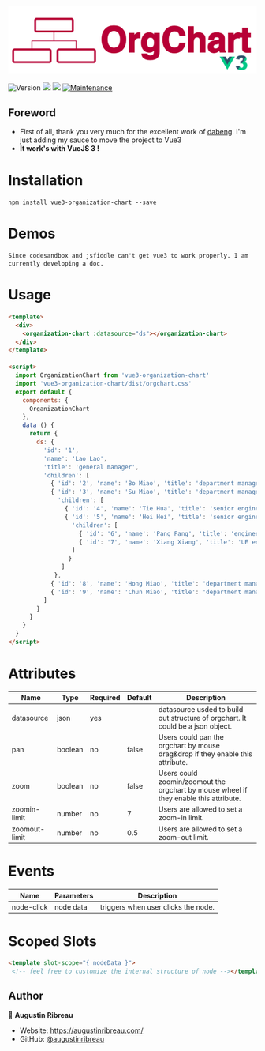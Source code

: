 ![OrgChart](./src/assets/logo.png)

<div style="display-flex flex-row">  
  <img alt="Version" src="https://img.shields.io/badge/version-1.8.4-blue.svg?cacheSeconds=2592000" />  
  <img src="https://img.shields.io/badge/npm-%3E%3D5.5.0-blue.svg" />  
  <img src="https://img.shields.io/badge/node-%3E%3D9.3.0-blue.svg" />  
  <a href="https://github.com/augustinribreau/vue3-organization-chart/graphs/commit-activity" target="_blank">  
    <img alt="Maintenance" src="https://img.shields.io/badge/Maintained%3F-yes-green.svg" />  
  </a> 

## Foreword
- First of all, thank you very much for the excellent work of [dabeng](https://github.com/dabeng). I'm just adding my sauce to move the project to Vue3
- **It work's with VueJS 3 !**

# Installation
```  
npm install vue3-organization-chart --save  
```  

# Demos
```  
Since codesandbox and jsfiddle can't get vue3 to work properly. I am currently developing a doc.  
```  

# Usage
```html  
<template>
  <div>
    <organization-chart :datasource="ds"></organization-chart>
  </div>
</template>

<script>
  import OrganizationChart from 'vue3-organization-chart'
  import 'vue3-organization-chart/dist/orgchart.css'
  export default {
    components: {
      OrganizationChart
    },
    data () {
      return {
        ds: {
          'id': '1',
          'name': 'Lao Lao',
          'title': 'general manager',
          'children': [
            { 'id': '2', 'name': 'Bo Miao', 'title': 'department manager' },
            { 'id': '3', 'name': 'Su Miao', 'title': 'department manager',
              'children': [
                { 'id': '4', 'name': 'Tie Hua', 'title': 'senior engineer' },
                { 'id': '5', 'name': 'Hei Hei', 'title': 'senior engineer',
                  'children': [
                    { 'id': '6', 'name': 'Pang Pang', 'title': 'engineer' },
                    { 'id': '7', 'name': 'Xiang Xiang', 'title': 'UE engineer' }
                  ]
                 }
               ]
             },
            { 'id': '8', 'name': 'Hong Miao', 'title': 'department manager' },
            { 'id': '9', 'name': 'Chun Miao', 'title': 'department manager' }
          ]
        }
      }
    }
  }
</script>
```  

# Attributes
<table>  
  <thead>  
    <tr><th>Name</th><th>Type</th><th>Required</th><th>Default</th><th>Description</th></tr>  
  </thead>  
  <tbody>  
    <tr>  
      <td>datasource</td><td>json</td><td>yes</td><td></td><td>datasource usded to build out structure of orgchart. It could be a json object.</td>  
    </tr>  
    <tr>  
      <td>pan</td><td>boolean</td><td>no</td><td>false</td><td>Users could pan the orgchart by mouse drag&drop if they enable this attribute.</td>  
    </tr>  
    <tr>  
      <td>zoom</td><td>boolean</td><td>no</td><td>false</td><td>Users could zoomin/zoomout the orgchart by mouse wheel if they enable this attribute.</td>  
    </tr>  
    <tr>  
      <td>zoomin-limit</td><td>number</td><td>no</td><td>7</td><td>Users are allowed to set a zoom-in limit.</td>  
    </tr>  
    <tr>  
      <td>zoomout-limit</td><td>number</td><td>no</td><td>0.5</td><td>Users are allowed to set a zoom-out limit.</td>  
    </tr>  
  </tbody>  
</table>  

# Events
<table>  
  <thead>  
    <tr><th>Name</th><th>Parameters</th><th>Description</th></tr>  
  </thead>  
  <tbody>  
    <tr>  
      <td>node-click</td><td>node data</td><td>triggers when user clicks the node.</td>  
    </tr>  
  </tbody>  
</table>  

# Scoped Slots
```html  
<template slot-scope="{ nodeData }">  
 <!-- feel free to customize the internal structure of node --></template>  
```

## Author

👤 **Augustin Ribreau**
* Website: https://augustinribreau.com/
* GitHub: [@augustinribreau](https://github.com/augustinribreau)  
